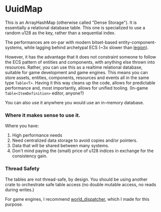 # UuidMap

This is an ArrayHashMap (otherwise called "Dense Storage").
It is essentially a relational database table.
This one is specialized to use a random u128 as the key, rather than a sequential index.

The performances are on-par with modern bitset-based entity-component-systems, while lagging behind archetypal ECS (~3x slower than [legion](https://github.com/amethyst/legion)).

However, it has the advantage that it does not constraint someone to follow the ECS pattern of entities and components, with anything else thrown into resources.
Rather, you can use this as a realtime relational database, suitable for game development and game engines.
This means you can store assets, entities, components, resources and events all in the same type `Table<T>`. Having it this way cleans up the code, allows for predictable performance and, most importantly, allows for unified tooling. (In-game `Table<ItemDefinition>` editor, anyone?)

You can also use it anywhere you would use an in-memory database.

### Where it makes sense to use it.

Where you have:
1. High performance needs
2. Need centralized data storage to avoid copies and/or pointers.
3. Data that will be shared between many systems.
4. Don't mind paying the (small) price of u128 indices in exchange for the consistency gain.

### Thread Safety
The tables are not thread-safe, by design.
You should be using another crate to orchestrate safe table access (no double mutable access, no reads during writes.)

For game engines, I recommend [world_dispatcher](https://github.com/AnneKitsune/world_dispatcher), which I made for this purpose.
